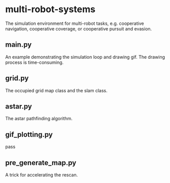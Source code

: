 # multi-robot-systems
The simulation environment for multi-robot tasks, e.g. cooperative navigation, cooperative coverage, or cooperative pursuit and evasion.

## main.py
An example demonstrating the simulation loop and drawing gif.
The drawing process is time-consuming.

## grid.py
The occupied grid map class and the slam class.

## astar.py
The astar pathfinding algorithm.

## gif_plotting.py
pass

## pre_generate_map.py
A trick for accelerating the rescan.
